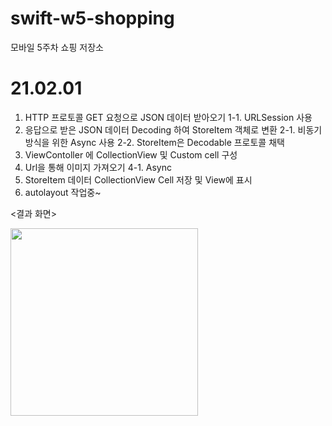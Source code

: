 # swift-w5-shopping
모바일 5주차 쇼핑 저장소

# 21.02.01
1. HTTP 프로토콜 GET 요청으로 JSON 데이터 받아오기
  1-1. URLSession 사용
2. 응답으로 받은 JSON 데이터 Decoding 하여 StoreItem 객체로 변환
  2-1. 비동기 방식을 위한 Async 사용
  2-2. StoreItem은 Decodable 프로토콜 채택
3. ViewContoller 에 CollectionView 및 Custom cell 구성
4. Url을 통해 이미지 가져오기
  4-1. Async
5. StoreItem 데이터 CollectionView Cell 저장 및 View에 표시
6. autolayout 작업중~

<결과 화면>

<img width="300"  src="https://user-images.githubusercontent.com/59315024/106462255-2ff1f900-64d9-11eb-9e5d-fd466e840769.png">

